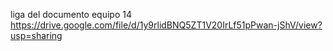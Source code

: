 liga del documento equipo 14
https://drive.google.com/file/d/1y9rlidBNQ5ZT1V20IrLf51pPwan-jShV/view?usp=sharing
